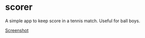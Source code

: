 scorer
======

A simple app to keep score in a tennis match. Useful for ball boys.

[Screenshot](http://d.pr/i/E6uY)
